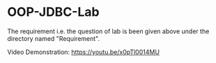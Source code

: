 # OOP-JDBC-Lab
The requirement i.e. the question of lab is been given above under the directory named "Requirement". 


Video Demonstration: https://youtu.be/x0pTl0014MU
